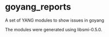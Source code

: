 # goyang_reports
A set of YANG modules to show issues in goyang

The modules were generated using libsmi-0.5.0.
